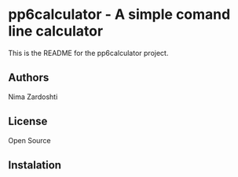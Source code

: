 pp6calculator - A simple comand line calculator
===============================================

This is the README for the pp6calculator project.

Authors
-------
Nima Zardoshti

License
-------
Open Source

Instalation
-----------